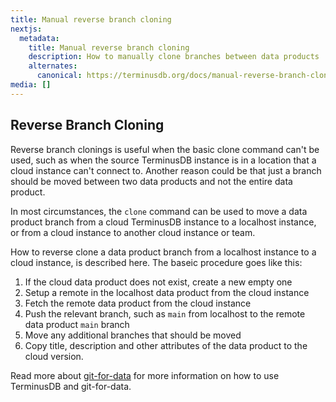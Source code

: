 ```yaml
---
title: Manual reverse branch cloning
nextjs:
  metadata:
    title: Manual reverse branch cloning
    description: How to manually clone branches between data products
    alternates:
      canonical: https://terminusdb.org/docs/manual-reverse-branch-cloning/
media: []
---
```


## Reverse Branch Cloning

Reverse branch clonings is useful when the basic clone command can't be used, such as when the source TerminusDB instance is in a location that a cloud instance can't connect to. Another reason could be that just a branch should be moved between two data products and not the entire data product.

In most circumstances, the `clone` command can be used to move a data product branch from a cloud TerminusDB instance to a localhost instance, or from a cloud instance to another cloud instance or team.

How to reverse clone a data product branch from a localhost instance to a cloud instance, is described here. The baseic procedure goes like this:

1. If the cloud data product does not exist, create a new empty one
1. Setup a remote in the localhost data product from the cloud instance
1. Fetch the remote data product from the cloud instance
1. Push the relevant branch, such as `main` from localhost to the remote data product `main` branch
1. Move any additional branches that should be moved
1. Copy title, description and other attributes of the data product to the cloud version. 

Read more about [git-for-data](/docs/git-for-data-reference) for more information on how to use TerminusDB and git-for-data.

